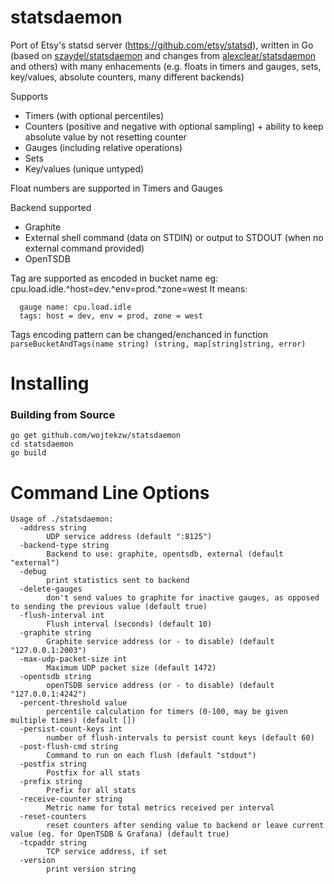 statsdaemon
==========

Port of Etsy's statsd server (https://github.com/etsy/statsd), written in Go (based on
  [szaydel/statsdaemon](https://github.com/szaydel/statsdaemon) and changes from
  [alexclear/statsdaemon](https://github.com/alexclear/statsdaemon) and others)
  with many enhacements (e.g. floats in timers and gauges, sets, key/values, absolute counters, many different backends)

Supports

* Timers (with optional percentiles)
* Counters (positive and negative with optional sampling) + ability to keep absolute value by not resetting counter
* Gauges (including relative operations)
* Sets
* Key/values (unique untyped)

Float numbers are supported in Timers and  Gauges

Backend supported
* Graphite
* External shell command (data on STDIN) or output to STDOUT (when no external command provided)
* OpenTSDB

Tag are supported as encoded in bucket name eg:
cpu.load.idle.^host=dev.^env=prod.^zone=west
It means:
```
  gauge name: cpu.load.idle
  tags: host = dev, env = prod, zone = west
```
Tags encoding pattern can be changed/enchanced in function `parseBucketAndTags(name string) (string, map[string]string, error)`

Installing
==========
### Building from Source
```
go get github.com/wojtekzw/statsdaemon
cd statsdaemon
go build
```


Command Line Options
====================

```
Usage of ./statsdaemon:
  -address string
    	UDP service address (default ":8125")
  -backend-type string
    	Backend to use: graphite, opentsdb, external (default "external")
  -debug
    	print statistics sent to backend
  -delete-gauges
    	don't send values to graphite for inactive gauges, as opposed to sending the previous value (default true)
  -flush-interval int
    	Flush interval (seconds) (default 10)
  -graphite string
    	Graphite service address (or - to disable) (default "127.0.0.1:2003")
  -max-udp-packet-size int
    	Maximum UDP packet size (default 1472)
  -opentsdb string
    	openTSDB service address (or - to disable) (default "127.0.0.1:4242")
  -percent-threshold value
    	percentile calculation for timers (0-100, may be given multiple times) (default [])
  -persist-count-keys int
    	number of flush-intervals to persist count keys (default 60)
  -post-flush-cmd string
    	Command to run on each flush (default "stdout")
  -postfix string
    	Postfix for all stats
  -prefix string
    	Prefix for all stats
  -receive-counter string
    	Metric name for total metrics received per interval
  -reset-counters
    	reset counters after sending value to backend or leave current value (eg. for OpenTSDB & Grafana) (default true)
  -tcpaddr string
    	TCP service address, if set
  -version
    	print version string
```
